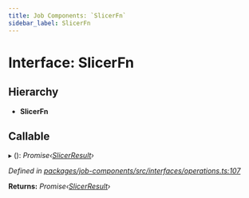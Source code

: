 ```yaml
---
title: Job Components: `SlicerFn`
sidebar_label: SlicerFn
---
```


# Interface: SlicerFn

## Hierarchy

* **SlicerFn**

## Callable

▸ (): *Promise‹[SlicerResult](../overview.md#slicerresult)›*

*Defined in [packages/job-components/src/interfaces/operations.ts:107](https://github.com/terascope/teraslice/blob/b843209f9/packages/job-components/src/interfaces/operations.ts#L107)*

**Returns:** *Promise‹[SlicerResult](../overview.md#slicerresult)›*
